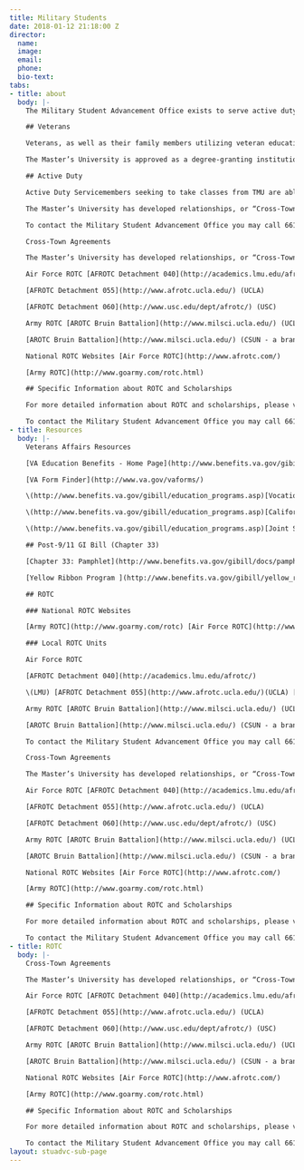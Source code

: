 ```yaml
---
title: Military Students
date: 2018-01-12 21:18:00 Z
director:
  name: 
  image: 
  email: 
  phone: 
  bio-text: 
tabs:
- title: about
  body: |-
    The Military Student Advancement Office exists to serve active duty servicemembers, veterans, dependents, and ROTC students who are studying at The Master’s University. Our office is staffed by veterans who support our military students by promoting community, Christian fellowship, and by offering encouragement as they transition into student life. Furthermore, we seek to provide opportunities for involvement in all areas of the campus through special events and forums. Our staff is also available to assist students in answering any questions regarding their military educational benefits.

    ## Veterans

    Veterans, as well as their family members utilizing veteran educational benefits, are encouraged to consider The Master’s University as their school of choice. The Master’s University was recently ranked [No. 20 in Best Colleges for Veterans in the Regional Universities West](http://archive.signalscv.com/archives/156660/).

    The Master’s University is approved as a degree-granting institution for the attendance of veterans under Title 38 of the United States Code. This primarily includes the Montgomery GI Bill and Post-9/11 GI Bill, as well as provisions for transfer of entitlement of benefits to spouses or children. The Post 9/11 GI bill applies towards tuition and fees, provides an annual book stipend, as well as a monthly housing allowance. In addition, TMU participates in the Yellow Ribbon Program under the Post-9/11 GI Bill. TMU will contribute up to $10,000 towards tuition per year resulting in 100% coverage of tuition costs.

    ## Active Duty

    Active Duty Servicemembers seeking to take classes from TMU are able to utilize Tuition Assistance (TA) towards our online classes. Currently TMU accepts TA from the Air Force and Army.

    The Master’s University has developed relationships, or “Cross-Town Agreements,” with ROTC detachments at other nearby major state universities. These agreements allow students to attend The Master’s University full-time while participating in ROTC at another local school. TMU students participating in ROTC may qualify for competitive scholarships covering up to full tuition. For a list of our affiliated schools and more information about ROTC, please click [here](http://www.masters.edu/student-life/student-advancement/military-students/rotc/).

    To contact the Military Student Advancement Office you may call 661-362-2814, or send an e-mail to \[military@masters.edu\](mailto: military@masters.edu).

    Cross-Town Agreements

    The Master’s University has developed relationships, or “Cross-Town Agreements” with other major state universities. These agreements are designed to give students the opportunity to join ROTC while studying full-time at The Master’s University. Below is a list of ROTC units that TMU has agreements with:

    Air Force ROTC [AFROTC Detachment 040](http://academics.lmu.edu/afrotc/) (LMU

    [AFROTC Detachment 055](http://www.afrotc.ucla.edu/) (UCLA)

    [AFROTC Detachment 060](http://www.usc.edu/dept/afrotc/) (USC)

    Army ROTC [AROTC Bruin Battalion](http://www.milsci.ucla.edu/) (UCLA)

    [AROTC Bruin Battalion](http://www.milsci.ucla.edu/) (CSUN - a branch of UCLA)

    National ROTC Websites [Air Force ROTC](http://www.afrotc.com/)

    [Army ROTC](http://www.goarmy.com/rotc.html)

    ## Specific Information about ROTC and Scholarships

    For more detailed information about ROTC and scholarships, please visit our [Frequently Asked Questions](http://www.masters.edu/student-life/student-advancement/military-students/frequently-asked-questions/) and scroll down to the bottom of the page.

    To contact the Military Student Advancement Office you may call 661-362-2814, or send an e-mail to [military@masters.edu](mailto:%20military@masters.edu).
- title: Resources
  body: |-
    Veterans Affairs Resources

    [VA Education Benefits - Home Page](http://www.benefits.va.gov/gibill/education_programs.asp)

    [VA Form Finder](http://www.va.gov/vaforms/)

    \(http://www.benefits.va.gov/gibill/education_programs.asp)[Vocational Rehabilitation and Employment (VR&E) - Home Page](http://www.benefits.va.gov/vocrehab/index.asp)

    \(http://www.benefits.va.gov/gibill/education_programs.asp)[California Veteran’s Resource Book (2016) ](https://www.calvet.ca.gov/VetServices/Documents/Veteran_%20Resource_%20Book_2016.pdf)[eBenefits - Home Page](https://www.ebenefits.va.gov/ebenefits/homepage)

    \(http://www.benefits.va.gov/gibill/education_programs.asp)[Joint Services Transcript (JST)](https://jst.doded.mil/smart/signIn.do)

    ## Post-9/11 GI Bill (Chapter 33)

    [Chapter 33: Pamphlet](http://www.benefits.va.gov/gibill/docs/pamphlets/ch33_pamphlet.pdf)

    [Yellow Ribbon Program ](http://www.benefits.va.gov/gibill/yellow_ribbon.asp)[GI Bill Benefits Calculator](https://www.vets.gov/gi-bill-comparison-tool)

    ## ROTC

    ### National ROTC Websites

    [Army ROTC](http://www.goarmy.com/rotc) [Air Force ROTC](http://www.afrotc.com/)

    ### Local ROTC Units

    Air Force ROTC

    [AFROTC Detachment 040](http://academics.lmu.edu/afrotc/)

    \(LMU) [AFROTC Detachment 055](http://www.afrotc.ucla.edu/)(UCLA) [AFROTC Detachment 060](http://www.usc.edu/dept/afrotc/) (USC)

    Army ROTC [AROTC Bruin Battalion](http://www.milsci.ucla.edu/) (UCLA)

    [AROTC Bruin Battalion](http://www.milsci.ucla.edu/) (CSUN - a branch of UCLA)

    To contact the Military Student Advancement Office you may call 661-362-2814, or send an e-mail to [military@masters.edu](mailto:%20military@masters.edu).

    Cross-Town Agreements

    The Master’s University has developed relationships, or “Cross-Town Agreements” with other major state universities. These agreements are designed to give students the opportunity to join ROTC while studying full-time at The Master’s University. Below is a list of ROTC units that TMU has agreements with:

    Air Force ROTC [AFROTC Detachment 040](http://academics.lmu.edu/afrotc/) (LMU

    [AFROTC Detachment 055](http://www.afrotc.ucla.edu/) (UCLA)

    [AFROTC Detachment 060](http://www.usc.edu/dept/afrotc/) (USC)

    Army ROTC [AROTC Bruin Battalion](http://www.milsci.ucla.edu/) (UCLA)

    [AROTC Bruin Battalion](http://www.milsci.ucla.edu/) (CSUN - a branch of UCLA)

    National ROTC Websites [Air Force ROTC](http://www.afrotc.com/)

    [Army ROTC](http://www.goarmy.com/rotc.html)

    ## Specific Information about ROTC and Scholarships

    For more detailed information about ROTC and scholarships, please visit our [Frequently Asked Questions](http://www.masters.edu/student-life/student-advancement/military-students/frequently-asked-questions/) and scroll down to the bottom of the page.

    To contact the Military Student Advancement Office you may call 661-362-2814, or send an e-mail to [military@masters.edu](mailto:%20military@masters.edu).
- title: ROTC
  body: |-
    Cross-Town Agreements

    The Master’s University has developed relationships, or “Cross-Town Agreements” with other major state universities. These agreements are designed to give students the opportunity to join ROTC while studying full-time at The Master’s University. Below is a list of ROTC units that TMU has agreements with:

    Air Force ROTC [AFROTC Detachment 040](http://academics.lmu.edu/afrotc/) (LMU

    [AFROTC Detachment 055](http://www.afrotc.ucla.edu/) (UCLA)

    [AFROTC Detachment 060](http://www.usc.edu/dept/afrotc/) (USC)

    Army ROTC [AROTC Bruin Battalion](http://www.milsci.ucla.edu/) (UCLA)

    [AROTC Bruin Battalion](http://www.milsci.ucla.edu/) (CSUN - a branch of UCLA)

    National ROTC Websites [Air Force ROTC](http://www.afrotc.com/)

    [Army ROTC](http://www.goarmy.com/rotc.html)

    ## Specific Information about ROTC and Scholarships

    For more detailed information about ROTC and scholarships, please visit our [Frequently Asked Questions](http://www.masters.edu/student-life/student-advancement/military-students/frequently-asked-questions/) and scroll down to the bottom of the page.

    To contact the Military Student Advancement Office you may call 661-362-2814, or send an e-mail to [military@masters.edu](mailto:%20military@masters.edu).
layout: stuadvc-sub-page
---
```


